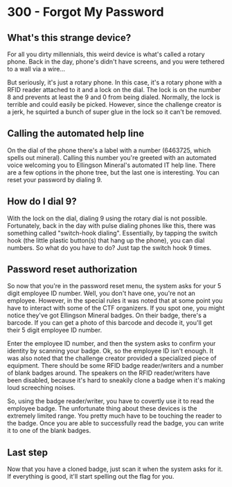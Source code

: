 # 300 - Forgot My Password

## What's this strange device?
For all you dirty millennials, this weird device is what's called a rotary phone. Back in the day, phone's didn't have screens, and you were tethered to a wall via a wire...

But seriously, it's just a rotary phone. In this case, it's a rotary phone with a RFID reader attached to it and a lock on the dial. The lock is on the number 8 and prevents at least the 9 and 0 from being dialed. Normally, the lock is terrible and could easily be picked. However, since the challenge creator is a jerk, he squirted a bunch of super glue in the lock so it can't be removed.

## Calling the automated help line
On the dial of the phone there's a label with a number (6463725, which spells out mineral). Calling this number you're greeted with an automated voice welcoming you to Ellingson Mineral's automated IT help line. There are a few options in the phone tree, but the last one is interesting. You can reset your password by dialing 9. 

## How do I dial 9?
With the lock on the dial, dialing 9 using the rotary dial is not possible. Fortunately, back in the day with pulse dialing phones like this, there was something called "switch-hook dialing". Essentially, by tapping the switch hook (the little plastic button(s) that hang up the phone), you can dial numbers. So what do you have to do? Just tap the switch hook 9 times.

## Password reset authorization
So now that you're in the password reset menu, the system asks for your 5 digit employee ID number. Well, you don't have one, you're not an employee. However, in the special rules it was noted that at some point you have to interact with some of the CTF organizers. If you spot one, you might notice they've got Ellingson Mineral badges. On their badge, there's a barcode. If you can get a photo of this barcode and decode it, you'll get their 5 digit employee ID number.

Enter the employee ID number, and then the system asks to confirm your identity by scanning your badge. Ok, so the employee ID isn't enough. It was also noted that the challenge creator provided a specialized piece of equipment. There should be some RFID badge reader/writers and a number of blank badges around. The speakers on the RFID reader/writers have been disabled, because it's hard to sneakily clone a badge when it's making loud screeching noises.

So, using the badge reader/writer, you have to covertly use it to read the employee badge. The unfortunate thing about these devices is the extremely limited range. You pretty much have to be touching the reader to the badge. Once you are able to successfully read the badge, you can write it to one of the blank badges.

## Last step
Now that you have a cloned badge, just scan it when the system asks for it. If everything is good, it'll start spelling out the flag for you.